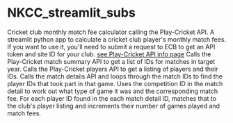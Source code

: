 # NKCC_streamlit_subs
Cricket club monthly match fee calculator calling the Play-Cricket API.
A streamlit python app to calculate a cricket club player's monthly match fees.
If you want to use it, you'll need to submit a request to ECB to get an API token and site ID for your club.
[see Play-Cricket API info page](https://play-cricket.ecb.co.uk/hc/en-us/articles/115004270145-Do-you-have-an-API-to-access-play-cricket-data-)
Calls the Play-Cricket match summary API to get a list of IDs for matches in target year.
Calls the Play-Cricket players API to get a listing of players and their IDs.
Calls the match details API and loops through the match IDs to find the player IDs that took part in that game.
Uses the competition ID in the match detail to work out what type of game it was and the corresponding match fee.
For each player ID found in the each match detail ID, matches that to the club's player listing and increments their number of games played and match fees.
